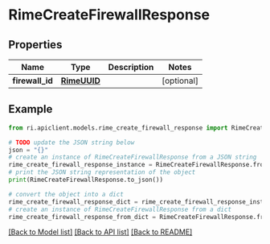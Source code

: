 # RimeCreateFirewallResponse


## Properties

Name | Type | Description | Notes
------------ | ------------- | ------------- | -------------
**firewall_id** | [**RimeUUID**](RimeUUID.md) |  | [optional] 

## Example

```python
from ri.apiclient.models.rime_create_firewall_response import RimeCreateFirewallResponse

# TODO update the JSON string below
json = "{}"
# create an instance of RimeCreateFirewallResponse from a JSON string
rime_create_firewall_response_instance = RimeCreateFirewallResponse.from_json(json)
# print the JSON string representation of the object
print(RimeCreateFirewallResponse.to_json())

# convert the object into a dict
rime_create_firewall_response_dict = rime_create_firewall_response_instance.to_dict()
# create an instance of RimeCreateFirewallResponse from a dict
rime_create_firewall_response_from_dict = RimeCreateFirewallResponse.from_dict(rime_create_firewall_response_dict)
```
[[Back to Model list]](../README.md#documentation-for-models) [[Back to API list]](../README.md#documentation-for-api-endpoints) [[Back to README]](../README.md)


